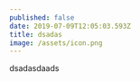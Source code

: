 ```yaml
---
published: false
date: 2019-07-09T12:05:03.593Z
title: dsadas
image: /assets/icon.png
---
```

dsadasdaads
